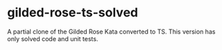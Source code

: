 # gilded-rose-ts-solved
A partial clone of the Gilded Rose Kata converted to TS. This version has only solved code and unit tests.
